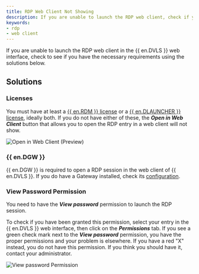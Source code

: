 ```yaml
---
title: RDP Web Client Not Showing
description: If you are unable to launch the RDP web client, check if you have the necessary requirements.
keywords:
- rdp
- web client
---
```

If you are unable to launch the RDP web client in the {{ en.DVLS }} web interface, check to see if you have the necessary requirements using the solutions below.

## Solutions

### Licenses

You must have at least a <a href="/rdm/windows/commands/administration/management/licenses/" target="_blank">{{ en.RDM }} license</a> or a <a href="/server/launcher/" target="_blank">{{ en.DLAUNCHER }} license</a>, ideally both. If you do not have either of these, the ***Open in Web Client*** button that allows you to open the RDP entry in a web client will not show.

![Open in Web Client (Preview)](https://webdevolutions.azureedge.net/docs/en/kb/KB2163.png)

### {{ en.DGW }}

{{ en.DGW }} is required to open a RDP session in the web client of {{ en.DVLS }}. If you do have a Gateway installed, check its <a href="https://docs.devolutions.net/server/dgw/server-configuration/" target="_blank">configuration</a>.

### View Password Permission

You need to have the ***View password*** permission to launch the RDP session.

To check if you have been granted this permission, select your entry in the {{ en.DVLS }} web interface, then click on the ***Permissions*** tab. If you see a green check mark next to the ***View password*** permission, you have the proper permissions and your problem is elsewhere. If you have a red "X" instead, you do not have this permission. If you think you should have it, contact your administrator.

![View password Permission](https://webdevolutions.azureedge.net/docs/en/kb/KB2162.png)
